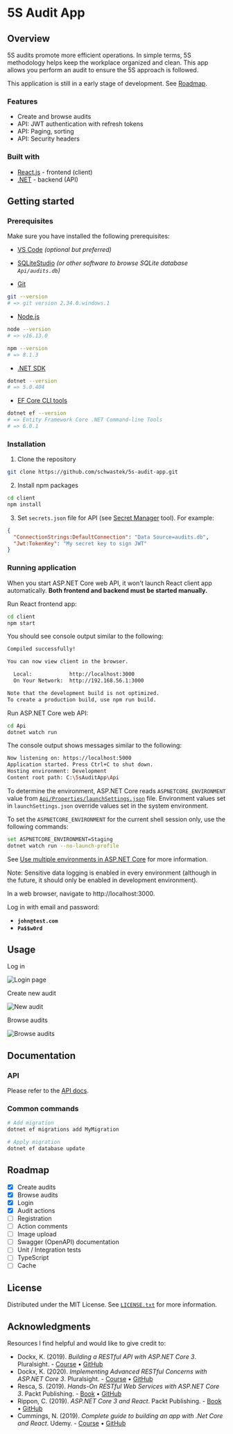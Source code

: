 # 5S Audit App

## Overview

5S audits promote more efficient operations. In simple terms, 5S methodology helps keep the workplace organized and clean. 
This app allows you perform an audit to ensure the 5S approach is followed.

This application is still in a early stage of development. See [Roadmap](#roadmpap).

### Features

* Create and browse audits
* API: JWT authentication with refresh tokens
* API: Paging, sorting
* API: Security headers

### Built with

* [React.js](https://reactjs.org/) - frontend (client)
* [.NET](https://dotnet.microsoft.com/en-us/download) - backend (API)

## Getting started

### Prerequisites

Make sure you have installed the following prerequisites:

* [VS Code](https://code.visualstudio.com/) _(optional but preferred)_

* [SQLiteStudio](https://sqlitestudio.pl/) _(or other software to browse SQLite database `Api/audits.db`)_

* [Git](https://git-scm.com/downloads)

```sh
git --version
# => git version 2.34.0.windows.1
```

* [Node.js](https://nodejs.org/en/download/)

```sh
node --version
# => v16.13.0

npm --version
# => 8.1.3
```

* [.NET SDK](https://dotnet.microsoft.com/en-us/download/dotnet)

```sh
dotnet --version
# => 5.0.404
```

* [EF Core CLI tools](https://docs.microsoft.com/en-us/ef/core/cli/dotnet)

```sh
dotnet ef --version
# => Entity Framework Core .NET Command-line Tools
# => 6.0.1
```

### Installation

1. Clone the repository
```sh
git clone https://github.com/schwastek/5s-audit-app.git
```
2. Install npm packages
```sh
cd client
npm install
```
3. Set `secrets.json` file for API (see [Secret Manager](https://learn.microsoft.com/en-us/aspnet/core/security/app-secrets) tool). For example:
```json
{
  "ConnectionStrings:DefaultConnection": "Data Source=audits.db",
  "Jwt:TokenKey": "My secret key to sign JWT"
}
```

### Running application

When you start ASP.NET Core web API, it won't launch React client app automatically. **Both frontend and backend must be started manually.**

Run React frontend app:

```sh
cd client
npm start
```

You should see console output similar to the following:

```sh
Compiled successfully!

You can now view client in the browser.

  Local:            http://localhost:3000        
  On Your Network:  http://192.168.56.1:3000     

Note that the development build is not optimized.
To create a production build, use npm run build.
```

Run ASP.NET Core web API:

```sh
cd Api
dotnet watch run
```

The console output shows messages similar to the following:

```sh
Now listening on: https://localhost:5000
Application started. Press Ctrl+C to shut down.
Hosting environment: Development
Content root path: C:\5sAuditApp\Api
```

To determine the environment, ASP.NET Core reads `ASPNETCORE_ENVIRONMENT` value from [`Api/Properties/launchSettings.json`](./Api/Properties/launchSettings.json) file.
Environment values set in `launchSettings.json` override values set in the system environment.

To set the `ASPNETCORE_ENVIRONMENT` for the current shell session only, use the following commands:

```sh
set ASPNETCORE_ENVIRONMENT=Staging
dotnet watch run --no-launch-profile
```

See [Use multiple environments in ASP.NET Core](https://docs.microsoft.com/en-us/aspnet/core/fundamentals/environments?view=aspnetcore-5.0) for more information.

Note: Sensitive data logging is enabled in every environment (although in the future, it should only be enabled in development environment).

In a web browser, navigate to http://localhost:3000.

Log in with email and password:

* **`john@test.com`**
* **`Pa$$w0rd`**

## Usage

Log in

![Login page](./docs/img/login-page.png)

Create new audit

![New audit](./docs/img/new-audit-page.png)

Browse audits

![Browse audits](./docs/img/browse-audits-page.png)

## Documentation

### API

Please refer to the [API docs](./docs/API.md).

### Common commands

```sh
# Add migration
dotnet ef migrations add MyMigration

# Apply migration
dotnet ef database update
```

## Roadmap

- [x] Create audits
- [x] Browse audits
- [x] Login
- [x] Audit actions
- [ ] Registration
- [ ] Action comments
- [ ] Image upload
- [ ] Swagger (OpenAPI) documentation
- [ ] Unit / Integration tests
- [ ] TypeScript
- [ ] Cache

## License

Distributed under the MIT License. See [`LICENSE.txt`](./LICENSE.txt) for more information.

## Acknowledgments

Resources I find helpful and would like to give credit to:

* Dockx, K. (2019). _Building a RESTful API with ASP.NET Core 3_. Pluralsight. - [Course](https://www.pluralsight.com/courses/asp-dot-net-core-3-restful-api-building) • [GitHub](https://github.com/KevinDockx/BuildingRESTfulAPIAspNetCore3)
* Dockx, K. (2020). _Implementing Advanced RESTful Concerns with ASP.NET Core 3_. Pluralsight. - [Course](https://www.pluralsight.com/courses/asp-dot-net-core-3-advanced-restful-concerns) • [GitHub](https://github.com/KevinDockx/ImplementingAdvancedRESTfulConcernsAspNetCore3)
* Resca, S. (2019). _Hands-On RESTful Web Services with ASP.NET Core 3_. Packt Publishing. - [Book](https://www.packtpub.com/product/hands-on-restful-web-services-with-asp-net-core-3/9781789537611) • [GitHub](https://github.com/PacktPublishing/Hands-On-RESTful-Web-Services-with-ASP.NET-Core-3)
* Rippon, C. (2019). _ASP.NET Core 3 and React_. Packt Publishing. - [Book](https://www.packtpub.com/product/asp-net-core-3-and-react/9781789950229) • [GitHub](https://github.com/PacktPublishing/ASP.NET-Core-3-and-React)
* Cummings, N. (2019). _Complete guide to building an app with .Net Core and React_. Udemy. - [Course](https://www.udemy.com/course/complete-guide-to-building-an-app-with-net-core-and-react/) • [GitHub](https://github.com/TryCatchLearn/Reactivities)

